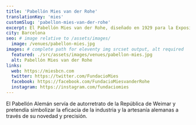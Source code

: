 ```yaml
---
title: 'Pabellón Mies van der Rohe'
translationKey: 'mies'
customSlug: 'pabellon-mies-van-der-rohe'
excerpt: El Pabellón Mies van der Rohe, diseñado en 1929 para la Exposición Universal por el arquitecto del mismo nombre, de estilo Bauhaus, fue reconstruido hace 30 años.
city: Barcelona
seo: # image relative to /assets/images/
  image: /venues/pabellon-mies.jpg
images: # complete path for eleventy img srcset output, alt required
  featured: ./src/assets/images/venues/pabellon-mies.jpg
  alt: Pabellón Mies van der Rohe
links:
  web: https://miesbcn.com
  twitter: https://twitter.com/FundacioMies
  facebook: https://facebook.com/FundacioMiesvanderRohe
  instagram: https://instagram.com/fundaciomies
---
```


El Pabellón Alemán servía de autorretrato de la República de Weimar y pretendía simbolizar la eficacia de la industria y la artesanía alemanas a través de su novedad y precisión.
